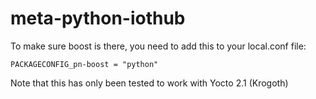 # meta-python-iothub

To make sure boost is there, you need to add this to your local.conf file:


```
PACKAGECONFIG_pn-boost = "python"
```

Note that this has only been tested to work with Yocto 2.1 (Krogoth)
